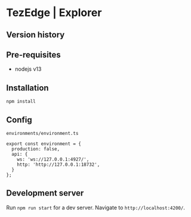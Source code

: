 # TezEdge | Explorer

## Version history


## Pre-requisites

* nodejs v13

## Installation

`npm install`

## Config

`environments/environment.ts`

```
export const environment = {
  production: false,
  api: {
    ws: 'ws://127.0.0.1:4927/',
    http: 'http://127.0.0.1:18732',
  } 
};
```

## Development server

Run `npm run start` for a dev server.
Navigate to `http://localhost:4200/`.
